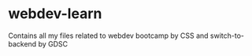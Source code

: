 # webdev-learn
Contains all my files related to webdev bootcamp by CSS and switch-to-backend by GDSC
